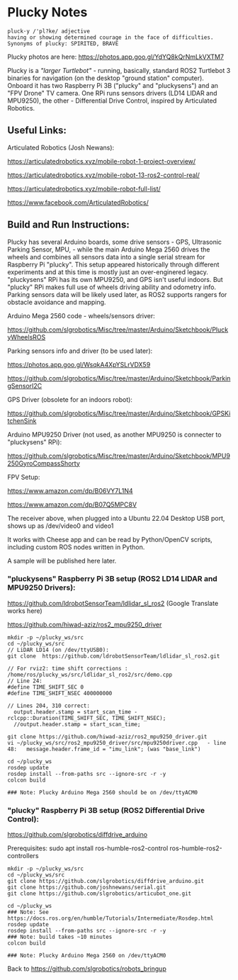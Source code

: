 # Plucky Notes

```
pluck·y /'pl?ke/ adjective
having or showing determined courage in the face of difficulties.
Synonyms of plucky: SPIRITED, BRAVE
```
Plucky photos are here: https://photos.app.goo.gl/YdYQ8kQrNmLkVXTM7

Plucky is a *"larger Turtlebot"* - running, basically, standard ROS2 Turtlebot 3 binaries for navigation (on the desktop "ground station" computer). Onboard it has two Raspberry Pi 3B ("plucky" and "pluckysens") and an "FPV Drone" TV camera. One RPi runs sensors drivers (LD14 LIDAR and MPU9250), the other - Differential Drive Control, inspired by Articulated Robotics.

## Useful Links:

Articulated Robotics (Josh Newans):

https://articulatedrobotics.xyz/mobile-robot-1-project-overview/

https://articulatedrobotics.xyz/mobile-robot-13-ros2-control-real/

https://articulatedrobotics.xyz/mobile-robot-full-list/

https://www.facebook.com/ArticulatedRobotics/


## Build and Run Instructions:

Plucky has several Arduino boards, some drive sensors - GPS, Ultrasonic Parking Sensor, MPU, - while the main Arduino Mega 2560 drives the wheels and combines all sensors data into a single serial stream for Raspberry Pi "plucky". This setup appeared historically through different experiments and at this time is mostly just an over-enginered legacy. "pluckysens" RPi has its own MPU9250, and GPS isn't useful indoors. But "plucky" RPi makes full use of wheels driving ability and odometry info. Parking sensors data will be likely used later, as ROS2 supports rangers for obstacle avoidance and mapping.

Arduino Mega 2560 code - wheels/sensors driver: 

https://github.com/slgrobotics/Misc/tree/master/Arduino/Sketchbook/PluckyWheelsROS

Parking sensors info and driver (to be used later):

https://photos.app.goo.gl/WsqkA4XpYSLrVDX59

https://github.com/slgrobotics/Misc/tree/master/Arduino/Sketchbook/ParkingSensorI2C

GPS Driver (obsolete for an indoors robot):

https://github.com/slgrobotics/Misc/tree/master/Arduino/Sketchbook/GPSKitchenSink

Arduino MPU9250 Driver (not used, as another MPU9250 is connecter to "pluckysens" RPi):

https://github.com/slgrobotics/Misc/tree/master/Arduino/Sketchbook/MPU9250GyroCompassShorty

FPV Setup:

https://www.amazon.com/dp/B06VY7L1N4

https://www.amazon.com/dp/B07Q5MPC8V

The receiver above, when plugged into a Ubuntu 22.04 Desktop USB port, shows up as /dev/video0 and video1

It works with Cheese app and can be read by Python/OpenCV scripts, including custom ROS nodes written in Python.

A sample will be published here later.

### "pluckysens" Raspberry Pi 3B setup (ROS2 LD14 LIDAR and MPU9250 Drivers):

https://github.com/ldrobotSensorTeam/ldlidar_sl_ros2    (Google Translate works here)

https://github.com/hiwad-aziz/ros2_mpu9250_driver

```
mkdir -p ~/plucky_ws/src
cd ~/plucky_ws/src
// LiDAR LD14 (on /dev/ttyUSB0):
git clone  https://github.com/ldrobotSensorTeam/ldlidar_sl_ros2.git

// For rviz2: time shift corrections :  /home/ros/plucky_ws/src/ldlidar_sl_ros2/src/demo.cpp
// Line 24:
#define TIME_SHIFT_SEC 0
#define TIME_SHIFT_NSEC 400000000

// Lines 204, 310 correct:
  output.header.stamp = start_scan_time - rclcpp::Duration(TIME_SHIFT_SEC, TIME_SHIFT_NSEC);
  //output.header.stamp = start_scan_time;

git clone https://github.com/hiwad-aziz/ros2_mpu9250_driver.git
vi ~/plucky_ws/src/ros2_mpu9250_driver/src/mpu9250driver.cpp   - line 48:   message.header.frame_id = "imu_link"; (was "base_link")

cd ~/plucky_ws
rosdep update
rosdep install --from-paths src --ignore-src -r -y
colcon build

### Note: Plucky Arduino Mega 2560 should be on /dev/ttyACM0
```

### "plucky" Raspberry Pi 3B setup (ROS2 Differential Drive Control):

https://github.com/slgrobotics/diffdrive_arduino

Prerequisites: 
sudo apt install ros-humble-ros2-control ros-humble-ros2-controllers

```
mkdir -p ~/plucky_ws/src
cd ~/plucky_ws/src
git clone https://github.com/slgrobotics/diffdrive_arduino.git
git clone https://github.com/joshnewans/serial.git
git clone https://github.com/slgrobotics/articubot_one.git

cd ~/plucky_ws
### Note: See https://docs.ros.org/en/humble/Tutorials/Intermediate/Rosdep.html
rosdep update
rosdep install --from-paths src --ignore-src -r -y
### Note: build takes ~10 minutes
colcon build

### Note: Plucky Arduino Mega 2560 on /dev/ttyACM0
```
Back to https://github.com/slgrobotics/robots_bringup
